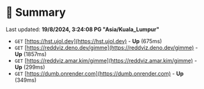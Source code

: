 # 📖 Summary
Last updated: **19/8/2024, 3:24:08 PG "Asia/Kuala_Lumpur"**

- `GET` [https://hst.ujol.dev](https://hst.ujol.dev) - **Up** (675ms)
- `GET` [https://reddviz.deno.dev/gimme](https://reddviz.deno.dev/gimme) - **Up** (1857ms)
- `GET` [https://reddviz.amar.kim/gimme](https://reddviz.amar.kim/gimme) - **Up** (299ms)
- `GET` [https://dumb.onrender.com](https://dumb.onrender.com) - **Up** (349ms)
